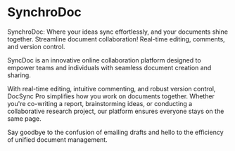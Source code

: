 # SynchroDoc
SynchroDoc: Where your ideas sync effortlessly, and your documents shine together.
Streamline document collaboration! Real-time editing, comments, and version control.

SyncDoc is an innovative online collaboration platform designed to empower teams and individuals with seamless document creation and sharing.

With real-time editing, intuitive commenting, and robust version control, DocSync Pro simplifies how you work on documents together. Whether you're co-writing a report, brainstorming ideas, or conducting a collaborative research project, our platform ensures everyone stays on the same page.

Say goodbye to the confusion of emailing drafts and hello to the efficiency of unified document management. 
